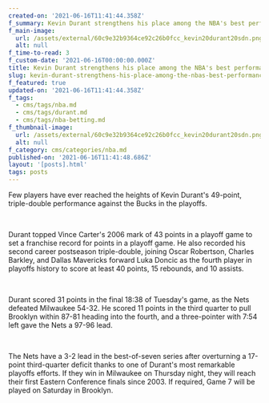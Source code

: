 ```yaml
---
created-on: '2021-06-16T11:41:44.358Z'
f_summary: Kevin Durant strengthens his place among the NBA's best performances
f_main-image:
  url: /assets/external/60c9e32b9364ce92c26b0fcc_kevin20durant20sdn.png
  alt: null
f_time-to-read: 3
f_custom-date: '2021-06-16T00:00:00.000Z'
title: Kevin Durant strengthens his place among the NBA's best performances
slug: kevin-durant-strengthens-his-place-among-the-nbas-best-performances
f_featured: true
updated-on: '2021-06-16T11:41:44.358Z'
f_tags:
  - cms/tags/nba.md
  - cms/tags/durant.md
  - cms/tags/nba-betting.md
f_thumbnail-image:
  url: /assets/external/60c9e32b9364ce92c26b0fcc_kevin20durant20sdn.png
  alt: null
f_category: cms/categories/nba.md
published-on: '2021-06-16T11:41:48.686Z'
layout: '[posts].html'
tags: posts
---
```


Few players have ever reached the heights of Kevin Durant's 49-point, triple-double performance against the Bucks in the playoffs.

‍

Durant topped Vince Carter's 2006 mark of 43 points in a playoff game to set a franchise record for points in a playoff game. He also recorded his second career postseason triple-double, joining Oscar Robertson, Charles Barkley, and Dallas Mavericks forward Luka Doncic as the fourth player in playoffs history to score at least 40 points, 15 rebounds, and 10 assists.

‍

Durant scored 31 points in the final 18:38 of Tuesday's game, as the Nets defeated Milwaukee 54-32. He scored 11 points in the third quarter to pull Brooklyn within 87-81 heading into the fourth, and a three-pointer with 7:54 left gave the Nets a 97-96 lead.

‍

The Nets have a 3-2 lead in the best-of-seven series after overturning a 17-point third-quarter deficit thanks to one of Durant's most remarkable playoffs efforts. If they win in Milwaukee on Thursday night, they will reach their first Eastern Conference finals since 2003. If required, Game 7 will be played on Saturday in Brooklyn.

‍

